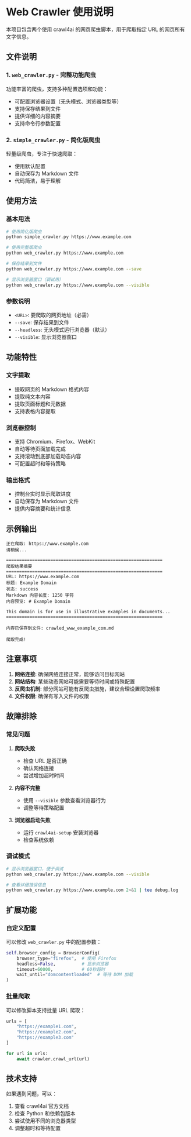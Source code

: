 # Web Crawler 使用说明

本项目包含两个使用 crawl4ai 的网页爬虫脚本，用于爬取指定 URL 的网页所有文字信息。

## 文件说明

### 1. `web_crawler.py` - 完整功能爬虫
功能丰富的爬虫，支持多种配置选项和功能：
- 可配置浏览器设置（无头模式、浏览器类型等）
- 支持保存结果到文件
- 提供详细的内容摘要
- 支持命令行参数配置

### 2. `simple_crawler.py` - 简化版爬虫
轻量级爬虫，专注于快速爬取：
- 使用默认配置
- 自动保存为 Markdown 文件
- 代码简洁，易于理解

## 使用方法

### 基本用法

```bash
# 使用简化版爬虫
python simple_crawler.py https://www.example.com

# 使用完整版爬虫
python web_crawler.py https://www.example.com

# 保存结果到文件
python web_crawler.py https://www.example.com --save

# 显示浏览器窗口（调试用）
python web_crawler.py https://www.example.com --visible
```

### 参数说明

- `<URL>`: 要爬取的网页地址（必需）
- `--save`: 保存结果到文件
- `--headless`: 无头模式运行浏览器（默认）
- `--visible`: 显示浏览器窗口

## 功能特性

### 文字提取
- 提取网页的 Markdown 格式内容
- 提取纯文本内容
- 提取页面标题和元数据
- 支持表格内容提取

### 浏览器控制
- 支持 Chromium、Firefox、WebKit
- 自动等待页面加载完成
- 支持滚动到底部加载动态内容
- 可配置超时和等待策略

### 输出格式
- 控制台实时显示爬取进度
- 自动保存为 Markdown 文件
- 提供内容摘要和统计信息

## 示例输出

```
正在爬取: https://www.example.com
请稍候...

============================================================
爬取结果摘要
============================================================
URL: https://www.example.com
标题: Example Domain
状态: success
Markdown 内容长度: 1250 字符
内容预览: # Example Domain

This domain is for use in illustrative examples in documents...
============================================================

内容已保存到文件: crawled_www_example_com.md

爬取完成!
```

## 注意事项

1. **网络连接**: 确保网络连接正常，能够访问目标网站
2. **网站结构**: 某些动态网站可能需要等待时间或特殊配置
3. **反爬虫机制**: 部分网站可能有反爬虫措施，建议合理设置爬取频率
4. **文件权限**: 确保有写入文件的权限

## 故障排除

### 常见问题

1. **爬取失败**
   - 检查 URL 是否正确
   - 确认网络连接
   - 尝试增加超时时间

2. **内容不完整**
   - 使用 `--visible` 参数查看浏览器行为
   - 调整等待策略配置

3. **浏览器启动失败**
   - 运行 `crawl4ai-setup` 安装浏览器
   - 检查系统依赖

### 调试模式

```bash
# 显示浏览器窗口，便于调试
python web_crawler.py https://www.example.com --visible

# 查看详细错误信息
python web_crawler.py https://www.example.com 2>&1 | tee debug.log
```

## 扩展功能

### 自定义配置

可以修改 `web_crawler.py` 中的配置参数：

```python
self.browser_config = BrowserConfig(
    browser_type="firefox",  # 使用 Firefox
    headless=False,          # 显示浏览器
    timeout=60000,           # 60秒超时
    wait_until="domcontentloaded"  # 等待 DOM 加载
)
```

### 批量爬取

可以修改脚本支持批量 URL 爬取：

```python
urls = [
    "https://example1.com",
    "https://example2.com",
    "https://example3.com"
]

for url in urls:
    await crawler.crawl_url(url)
```

## 技术支持

如果遇到问题，可以：
1. 查看 crawl4ai 官方文档
2. 检查 Python 和依赖包版本
3. 尝试使用不同的浏览器类型
4. 调整超时和等待配置
